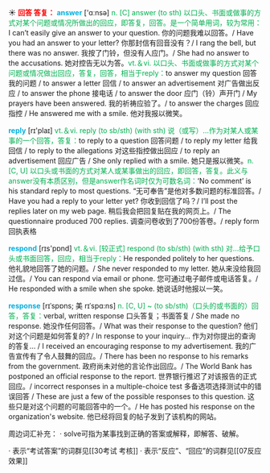☀ <font color="red">**回答 答复：**</font>
<font color="sky blue">**answer**</font> ['ɑːnsə] 
<font color="#00b050">n. [C] answer (to sth) 以口头、书面或做事的方式对某个问题或情况所做出的回应，即答复，回答。是一个简单用词，较为常用：</font>I can’t easily give an answer to your question. 你的问题我难以回答。/ Have you had an answer to your letter? 你那封信有回音没有？/ I rang the bell, but there was no answer. 我按了门铃，但没有人应门。/ She had no answer to the accusations. 她对控告无以为答。<font color="#00b050">vt.＆vi. 以口头、书面或做事的方式对某个问题或情况做出回应，答复，回答，相当于reply：</font>to answer my question 回答我的问题 / to answer a letter 回信 / to answer an advertisement 对广告做出反应 / to answer the phone 接电话 / to answer the door 应门（铃）声开门 / My prayers have been answered. 我的祈祷应验了。/ to answer the charges 回应指控 / He answered me with a smile. 他对我报以微笑。

<font color="sky blue">**reply**</font> [rɪ'plaɪ] 
<font color="#00b050">vt.＆vi. reply (to sb/sth) (with sth) 说（或写）…作为对某人或某事的一个回答，答复：</font>to reply to a question 回答问题 / to reply my letter 给我回信 / to reply to the allegations 对这些指控做出回应 / to reply an advertisement 回应广告 / She only replied with a smile. 她只是报以微笑。<font color="#00b050">n. [C, U] 以口头或书面的方式对某人或某事做出的回应，即回答，答复。此义与answer没有本质区别，但是answer作名词时仅为可数名词：</font>‘No comment’ is his standard reply to most questions. “无可奉告”是他对多数问题的标准回答。/ Have you had a reply to your letter yet? 你收到回信了吗？/ I’ll post the replies later on my web page. 稍后我会把回复贴在我的网页上。/ The questionnaire produced 700 replies. 调查问卷收到了700份答卷。/ reply form 回执表格

<font color="sky blue">**respond**</font> [rɪs'pɒnd] 
<font color="#00b050">vt.＆vi. [较正式] respond (to sb/sth) (with sth) 对…给予口头或书面回答，回应，相当于reply：</font>He responded politely to her questions. 他礼貌地回答了她的问题。/ She never responded to my letter. 她从来没给我回过信。/ You can respond via email or phone. 您可通过电子邮件或电话答复。/ He responded with a smile when she spoke. 她说话时他报以一笑。
           
<font color="sky blue">**response**</font> [rɪˈspɒns; 美 rɪˈspɑ:ns]
<font color="#00b050">n. [C, U] ~ (to sb/sth)（口头的或书面的）回答，答复：</font>verbal, written response 口头答复；书面答复 / She made no response. 她没作任何回答。/ What was their response to the question? 他们对这个问题是如何答复的? / In response to your inquiry… 作为对你提出的查询的答复… / I received an encouraging response to my advertisement. 我的广告宣传有了令人鼓舞的回应。/ There has been no response to his remarks from the government. 政府尚未对他的言论作出回应。/ The World Bank has postponed an official response to the report. 世界银行推迟了对该报告的正式回应。/ incorrect responses in a multiple-choice test 多备选项选择测试中的错误回答 / These are just a few of the possible responses to this question. 这些只是对这个问题的可能回答中的一个。/ He has posted his response on the organization's website. 他已经将回复的帖子发到了该机构的网站。

周边词汇补充：
· solve可指为某事找到正确的答案或解释，即解答、破解。

· 表示“考试答案”的词群见[[30考试 考核]]
· 表示“反应”、“回应”的词群见[[07反应 效果]]

